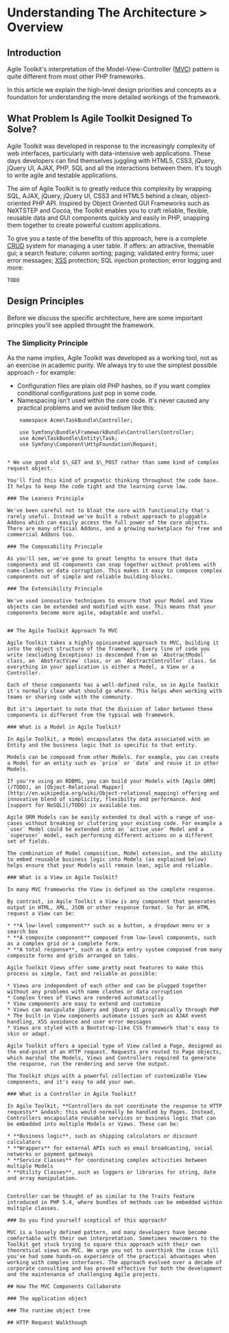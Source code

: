 # Understanding The Architecture > Overview

## Introduction

Agile Toolkit's interpretation of the Model-View-Controller ([MVC](http://en.wikipedia.org/wiki/Model%E2%80%93view%E2%80%93controller)) pattern is quite different from most other PHP frameworks. 

In this article we explain the high-level design priorities and concepts as a foundation for understanding the more detailed workings of the framework.

## What Problem Is Agile Toolkit Designed To Solve?

Agile Toolkit was developed in response to the increasingly complexity of web interfaces, particularly with data-intensive web applications. These days developers can find themselves juggling with HTML5, CSS3, jQuery, jQuery UI, AJAX, PHP, SQL and all the interactions between them. It's tough to write agile and testable applications. 

The aim of Agile Toolkit is to greatly reduce this complexity by wrapping SQL, AJAX, jQuery, jQuery UI, CSS3 and HTML5 behind a clean, object-oriented PHP API. Inspired by Object Oriented GUI Frameworks such as NeXTSTEP and Cocoa, the Toolkit enables you to craft reliable, flexible, reusable data and GUI components quickly and easily in PHP, snapping them together to create powerful custom applications.

To give you a taste of the benefits of this approach, here is a complete [CRUD](http://en.wikipedia.org/wiki/Create,_read,_update_and_delete) system for managing a user table. If offers: an attractive, themable gui; a search feature; column sorting; paging; validated entry forms; user error messages; [XSS](http://en.wikipedia.org/wiki/Cross_site_scripting) protection; SQL injection protection; error logging and more:

    TODO

<!-- 
    $crud=$p->add('CRUD');
    $crud->setModel('Employee',
                array('name','days_worked','salary'));
if($crud->grid)
        $crud->grid->addPaginator(5);
-->

## Design Principles

Before we discuss the specific architecture, here are some important princples you'll see applied throught the framework.

### The Simplicity Principle

As the name implies, Agile Toolkit was developed as a working tool, not as an exercise in academic purity. We always try to use the simplest possible approach &ndash; for example:

* Configuration files are plain old PHP hashes, so if you want complex conditional configurations just pop in some code.
* Namespacing isn't used within the core code. It's never caused any practical problems and we avoid tedium like this:

```
    namespace Acme\TaskBundle\Controller;

    use Symfony\Bundle\FrameworkBundle\Controller\Controller;
    use Acme\TaskBundle\Entity\Task;
    use Symfony\Component\HttpFoundation\Request;
```

```

* We use good old $\_GET and $\_POST rather than some kind of complex request object.

You'll find this kind of pragmatic thinking throughout the code base. It helps to keep the code tight and the learning curve low.

### The Leaness Principle

We've been careful not to bloat the core with functionality that's rarely useful. Instead we've built a robust approach to pluggable Addons which can easily access the full power of the core objects. There are many official Addons, and a growing marketplace for free and commercial Addons too.

### The Composability Principle

As you'll see, we've gone to great lengths to ensure that data components and UI components can snap together without problems with name-clashes or data corruption. This makes it easy to compose complex components out of simple and reliable building-blocks.

### The Extensibility Principle

We've used innovative techniques to ensure that your Model and View objects can be extended and modified with ease. This means that your components become more agile, adaptable and useful.


## The Agile Toolkit Approach To MVC

Agile Toolkit takes a highly opinionated approach to MVC, building it into the object structure of the framework. Every line of code you write (excluding Exceptions) is descended from an `AbstractModel` class, an `AbstractView` class, or an `AbstractController` class. So everything in your application is either a Model, a View or a Controller. 

Each of these components has a well-defined role, so in Agile Toolkit it's normally clear what should go where. This helps when working with teams or sharing code with the community.

But it's important to note that the division of labor between these components is different from the typical web framework. 

### What is a Model in Agile Toolkit?

In Agile Toolkit, a Model encapsulates the data associated with an Entity and the business logic that is specific to that entity. 

Models can be composed from other Models. For example, you can create a Model for an entity such as `price` or `date` and reuse it in other Models.

If you're using an RDBMS, you can build your Models with [Agile ORM](/TODO), an [Object-Relational Mapper](http://en.wikipedia.org/wiki/Object-relational_mapping) offering and innovative blend of simplicity, flexibilty and performance. And [support for NoSQL](/TODO) is available too.

Agile ORM Models can be easily extended to deal with a range of use-cases without breaking or cluttering your existing code. For example a `user` Model could be extended into an `active_user` Model and a `superuser` model, each performing different actions on a different set of fields. 

The combination of Model composition, Model extension, and the ability to embed reusable business logic into Models (as explained below) helps ensure that your Models will remain lean, agile and reliable.

### What is a View in Agile Toolkit?

In many MVC frameworks the View is defined as the complete response. 

By contrast, in Agile Toolkit a View is any component that generates output in HTML, XML, JSON or other response format. So for an HTML request a View can be: 

* **A low-level component** such as a button, a dropdown menu or a  search box 
* **A composite component** composed from low-level components, such as a complex grid or a complete form. 
* **A total response**, such as a data entry system composed from many composite forms and grids arranged on tabs.

Agile Toolkit Views offer some pretty neat features to make this process as simple, fast and reliable as possible:

* Views are independent of each other and can be plugged together without any problems with name clashes or data corruption
* Complex trees of Views are rendered automatically
* View components are easy to extend and customise
* Views can manipulate jQuery and jQuery UI programically through PHP
* The built-in View components automate issues such as AJAX event handling, XSS avoidance and user error messages
* Views are styled with a Bootstrap-like CSS framework that's easy to skin or adapt.

Agile Toolkit offers a special type of View called a Page, designed as the end-point of an HTTP request. Requests are routed to Page objects, which marshal the Models, Views and Controllers required to generate the response, run the rendering and serve the output.

The Toolkit ships with a powerful collection of customizable View components, and it's easy to add your own.

### What is a Controller in Agile Toolkit?

In Agile Toolkit, **Controllers do not coordinate the response to HTTP requests** &ndash; this would normally be handled by Pages. Instead, Controllers encapsulate reusable services or business logic that can be embedded into multiple Models or Views. These can be:

* **Business logic**, such as shipping calculators or discount calculators
* **Wrappers** for external APIs such as email broadcasting, social networks or payment gateways
* **Service Classes** for coordinating complex activities between multiple Models
* **Utility Classes**, such as loggers or libraries for string, date and array manipulation.


Controller can be thought of as similar to the Traits feature introduced in PHP 5.4, where bundles of methods can be embedded within multiple classes.

### Do you find yourself sceptical of this approach?

MVC is a loosely defined pattern, and many developers have become comfortable with their own interpretation. Sometimes newcomers to the Toolkit get stuck trying to square this approach with their own theoretical views on MVC. We urge you not to overthink the issue till you've had some hands-on experience of the practical advantages when working with complex interfaces. The approach evolved over a decade of corporate consulting and has proved effective for both the development and the maintenance of challenging Agile projects. 

## How The MVC Components Collaborate

### The application object

### The runtime object tree

## HTTP Request Walkthough
